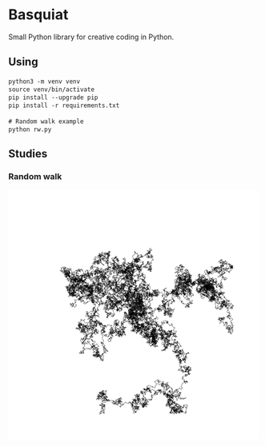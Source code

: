 # Basquiat

Small Python library for creative coding in Python.

## Using

```
python3 -m venv venv
source venv/bin/activate
pip install --upgrade pip
pip install -r requirements.txt

# Random walk example
python rw.py
```

## Studies

### Random walk

![](./docs/rw.png)
